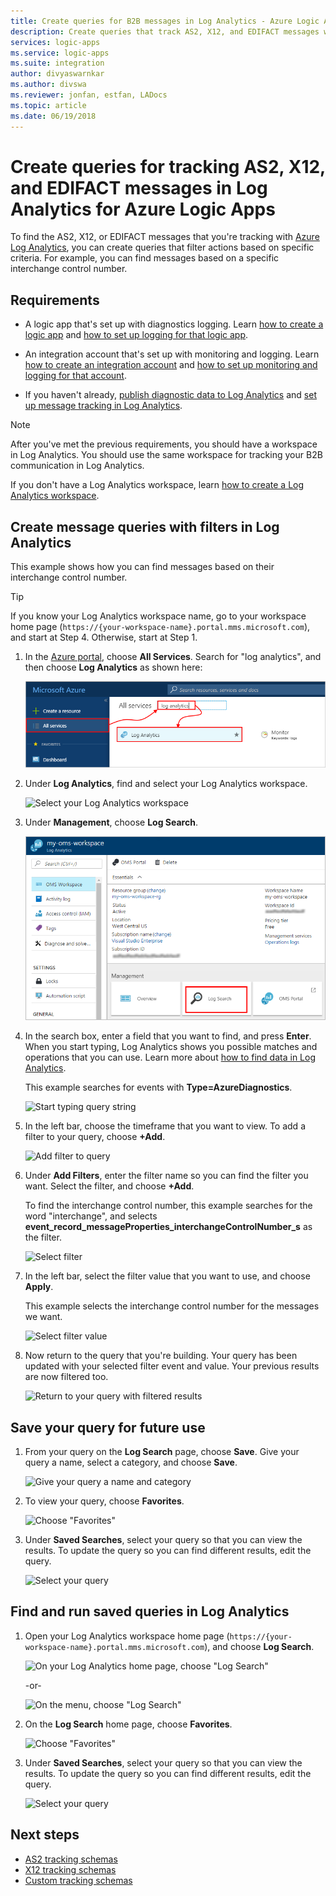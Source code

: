 ```yaml
---
title: Create queries for B2B messages in Log Analytics - Azure Logic Apps  | Microsoft Docs
description: Create queries that track AS2, X12, and EDIFACT messages with Log Analytics for Azure Logic Apps
services: logic-apps
ms.service: logic-apps
ms.suite: integration
author: divyaswarnkar
ms.author: divswa
ms.reviewer: jonfan, estfan, LADocs
ms.topic: article
ms.date: 06/19/2018
---
```


# Create queries for tracking AS2, X12, and EDIFACT messages in Log Analytics for Azure Logic Apps

To find the AS2, X12, or EDIFACT messages that you're tracking with 
[Azure Log Analytics](../log-analytics/log-analytics-overview.md), 
you can create queries that filter actions based on specific criteria. 
For example, you can find messages based on a specific interchange control number.

## Requirements

* A logic app that's set up with diagnostics logging. 
Learn [how to create a logic app](../logic-apps/quickstart-create-first-logic-app-workflow.md) 
and [how to set up logging for that logic app](../logic-apps/logic-apps-monitor-your-logic-apps.md#azure-diagnostics).

* An integration account that's set up with monitoring and logging. 
Learn [how to create an integration account](../logic-apps/logic-apps-enterprise-integration-create-integration-account.md) 
and [how to set up monitoring and logging for that account](../logic-apps/logic-apps-monitor-b2b-message.md).

* If you haven't already, [publish diagnostic data to Log Analytics](../logic-apps/logic-apps-track-b2b-messages-omsportal.md) 
and [set up message tracking in Log Analytics](../logic-apps/logic-apps-track-b2b-messages-omsportal.md).

> [!NOTE]
> After you've met the previous requirements, 
> you should have a workspace in Log Analytics. 
> You should use the same workspace for tracking 
> your B2B communication in Log Analytics. 
>  
> If you don't have a Log Analytics workspace, 
> learn [how to create a Log Analytics workspace](../log-analytics/log-analytics-quick-create-workspace.md).

## Create message queries with filters in Log Analytics

This example shows how you can find messages based on their interchange control number.

> [!TIP] 
> If you know your Log Analytics workspace name, go to your workspace home page 
(`https://{your-workspace-name}.portal.mms.microsoft.com`), 
> and start at Step 4. Otherwise, start at Step 1.

1. In the [Azure portal](https://portal.azure.com), choose **All Services**. 
Search for "log analytics", and then choose **Log Analytics** as shown here:

   ![Find Log Analytics](media/logic-apps-track-b2b-messages-omsportal-query-filter-control-number/browseloganalytics.png)

2. Under **Log Analytics**, find and select your Log Analytics workspace.

   ![Select your Log Analytics workspace](media/logic-apps-track-b2b-messages-omsportal-query-filter-control-number/selectla.png)

3. Under **Management**, choose **Log Search**.

   ![Choose Lo Search](media/logic-apps-track-b2b-messages-omsportal-query-filter-control-number/azure-portal-page.png)

4. In the search box, enter a field that you want to find, and press **Enter**. 
When you start typing, Log Analytics shows you possible matches and operations that you can use. 
Learn more about [how to find data in Log Analytics](../log-analytics/log-analytics-log-searches.md).

   This example searches for events with **Type=AzureDiagnostics**.

   ![Start typing query string](media/logic-apps-track-b2b-messages-omsportal-query-filter-control-number/oms-start-query.png)

5. In the left bar, choose the timeframe that you want to view. 
To add a filter to your query, choose **+Add**.

   ![Add filter to query](media/logic-apps-track-b2b-messages-omsportal-query-filter-control-number/query1.png)

6. Under **Add Filters**, enter the filter name so you can find the filter you want. 
Select the filter, and choose **+Add**.

   To find the interchange control number, this example searches for the word "interchange", 
   and selects **event_record_messageProperties_interchangeControlNumber_s** as the filter.

   ![Select filter](media/logic-apps-track-b2b-messages-omsportal-query-filter-control-number/oms-query-add-filter.png)

7. In the left bar, select the filter value that you want to use, and choose **Apply**.

   This example selects the interchange control number for the messages we want.

   ![Select filter value](media/logic-apps-track-b2b-messages-omsportal-query-filter-control-number/oms-query-select-filter-value.png)

8. Now return to the query that you're building. 
Your query has been updated with your selected filter event and value. 
Your previous results are now filtered too.

    ![Return to your query with filtered results](media/logic-apps-track-b2b-messages-omsportal-query-filter-control-number/oms-query-filtered-results.png)

<a name="save-oms-query"></a>

## Save your query for future use

1. From your query on the **Log Search** page, choose **Save**. 
Give your query a name, select a category, and choose **Save**.

   ![Give your query a name and category](media/logic-apps-track-b2b-messages-omsportal-query-filter-control-number/oms-query-save.png)

2. To view your query, choose **Favorites**.

   ![Choose "Favorites"](media/logic-apps-track-b2b-messages-omsportal-query-filter-control-number/oms-query-favorites.png)

3. Under **Saved Searches**, 
select your query so that you can view the results. 
To update the query so you can find different results, edit the query.

   ![Select your query](media/logic-apps-track-b2b-messages-omsportal-query-filter-control-number/oms-log-search-find-favorites.png)

## Find and run saved queries in Log Analytics

1. Open your Log Analytics workspace home page (`https://{your-workspace-name}.portal.mms.microsoft.com`), 
and choose **Log Search**.

   ![On your Log Analytics home page, choose "Log Search"](media/logic-apps-track-b2b-messages-omsportal-query-filter-control-number/logsearch.png)

   -or-

   ![On the menu, choose "Log Search"](media/logic-apps-track-b2b-messages-omsportal-query-filter-control-number/logsearch-2.png)

2. On the **Log Search** home page, choose **Favorites**.

   ![Choose "Favorites"](media/logic-apps-track-b2b-messages-omsportal-query-filter-control-number/oms-log-search-favorites.png)

3. Under **Saved Searches**, 
select your query so that you can view the results. 
To update the query so you can find different results, edit the query.

   ![Select your query](media/logic-apps-track-b2b-messages-omsportal-query-filter-control-number/oms-log-search-find-favorites.png)

## Next steps

* [AS2 tracking schemas](../logic-apps/logic-apps-track-integration-account-as2-tracking-schemas.md)
* [X12 tracking schemas](../logic-apps/logic-apps-track-integration-account-x12-tracking-schema.md)
* [Custom tracking schemas](../logic-apps/logic-apps-track-integration-account-custom-tracking-schema.md)